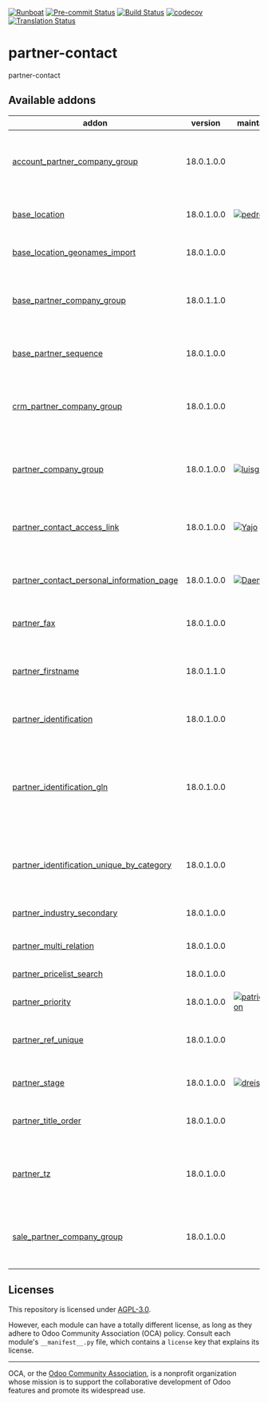 
[![Runboat](https://img.shields.io/badge/runboat-Try%20me-875A7B.png)](https://runboat.odoo-community.org/builds?repo=OCA/partner-contact&target_branch=18.0)
[![Pre-commit Status](https://github.com/OCA/partner-contact/actions/workflows/pre-commit.yml/badge.svg?branch=18.0)](https://github.com/OCA/partner-contact/actions/workflows/pre-commit.yml?query=branch%3A18.0)
[![Build Status](https://github.com/OCA/partner-contact/actions/workflows/test.yml/badge.svg?branch=18.0)](https://github.com/OCA/partner-contact/actions/workflows/test.yml?query=branch%3A18.0)
[![codecov](https://codecov.io/gh/OCA/partner-contact/branch/18.0/graph/badge.svg)](https://codecov.io/gh/OCA/partner-contact)
[![Translation Status](https://translation.odoo-community.org/widgets/partner-contact-18-0/-/svg-badge.svg)](https://translation.odoo-community.org/engage/partner-contact-18-0/?utm_source=widget)

<!-- /!\ do not modify above this line -->

# partner-contact

partner-contact

<!-- /!\ do not modify below this line -->

<!-- prettier-ignore-start -->

[//]: # (addons)

Available addons
----------------
addon | version | maintainers | summary
--- | --- | --- | ---
[account_partner_company_group](account_partner_company_group/) | 18.0.1.0.0 |  | Adds the possibility to add a company group to a company
[base_location](base_location/) | 18.0.1.0.0 | [![pedrobaeza](https://github.com/pedrobaeza.png?size=30px)](https://github.com/pedrobaeza) | Enhanced zip/npa management system
[base_location_geonames_import](base_location_geonames_import/) | 18.0.1.0.0 |  | Import zip entries from Geonames
[base_partner_company_group](base_partner_company_group/) | 18.0.1.1.0 |  | Adds the possibility to add a company group to a company
[base_partner_sequence](base_partner_sequence/) | 18.0.1.0.0 |  | Sets customer's code from a sequence
[crm_partner_company_group](crm_partner_company_group/) | 18.0.1.0.0 |  | Adds the possibility to add a company group to a company
[partner_company_group](partner_company_group/) | 18.0.1.0.0 | [![luisg123v](https://github.com/luisg123v.png?size=30px)](https://github.com/luisg123v) | Adds the possibility to add a company group to a company
[partner_contact_access_link](partner_contact_access_link/) | 18.0.1.0.0 | [![Yajo](https://github.com/Yajo.png?size=30px)](https://github.com/Yajo) | Allow to visit the full contact form from a company
[partner_contact_personal_information_page](partner_contact_personal_information_page/) | 18.0.1.0.0 | [![Daemo00](https://github.com/Daemo00.png?size=30px)](https://github.com/Daemo00) | Add a page to contacts form to put personal information
[partner_fax](partner_fax/) | 18.0.1.0.0 |  | Add fax number on partner
[partner_firstname](partner_firstname/) | 18.0.1.1.0 |  | Split first name and last name for non company partners
[partner_identification](partner_identification/) | 18.0.1.0.0 |  | Partner Identification Numbers
[partner_identification_gln](partner_identification_gln/) | 18.0.1.0.0 |  | This addon extends "Partner Identification Numbers" to provide a number category for GLN registration
[partner_identification_unique_by_category](partner_identification_unique_by_category/) | 18.0.1.0.0 |  | Partner Identification Numbers Unique By Category
[partner_industry_secondary](partner_industry_secondary/) | 18.0.1.0.0 |  | Add secondary partner industries
[partner_multi_relation](partner_multi_relation/) | 18.0.1.0.0 |  | Partner Relations
[partner_pricelist_search](partner_pricelist_search/) | 18.0.1.0.0 |  | Partner pricelist search
[partner_priority](partner_priority/) | 18.0.1.0.0 | [![patrickrwilson](https://github.com/patrickrwilson.png?size=30px)](https://github.com/patrickrwilson) | Adds priority to partners.
[partner_ref_unique](partner_ref_unique/) | 18.0.1.0.0 |  | Add an unique constraint to partner ref field
[partner_stage](partner_stage/) | 18.0.1.0.0 | [![dreispt](https://github.com/dreispt.png?size=30px)](https://github.com/dreispt) | Add lifecycle Stages to Partners
[partner_title_order](partner_title_order/) | 18.0.1.0.0 |  | Makes partner title sortable by sequence
[partner_tz](partner_tz/) | 18.0.1.0.0 |  | Remove partner timezone default value and display on form
[sale_partner_company_group](sale_partner_company_group/) | 18.0.1.0.0 |  | Adds the possibility to add a company group to a company

[//]: # (end addons)

<!-- prettier-ignore-end -->

## Licenses

This repository is licensed under [AGPL-3.0](LICENSE).

However, each module can have a totally different license, as long as they adhere to Odoo Community Association (OCA)
policy. Consult each module's `__manifest__.py` file, which contains a `license` key
that explains its license.

----
OCA, or the [Odoo Community Association](http://odoo-community.org/), is a nonprofit
organization whose mission is to support the collaborative development of Odoo features
and promote its widespread use.
